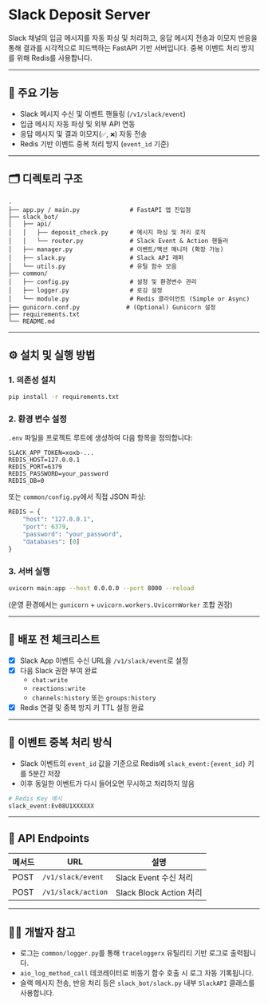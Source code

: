 # Slack Deposit Server

Slack 채널의 입금 메시지를 자동 파싱 및 처리하고, 응답 메시지 전송과 이모지 반응을 통해 결과를 시각적으로 피드백하는 FastAPI 기반 서버입니다. 중복 이벤트 처리 방지를 위해 Redis를 사용합니다.

---

## 🧩 주요 기능

- Slack 메시지 수신 및 이벤트 핸들링 (`/v1/slack/event`)
- 입금 메시지 자동 파싱 및 외부 API 연동
- 응답 메시지 및 결과 이모지(`✅`, `❌`) 자동 전송
- Redis 기반 이벤트 중복 처리 방지 (`event_id` 기준)

---

## 🗂️ 디렉토리 구조

```
.
├── app.py / main.py              # FastAPI 앱 진입점
├── slack_bot/
│   ├── api/
│   │   ├── deposit_check.py      # 메시지 파싱 및 처리 로직
│   │   └── router.py             # Slack Event & Action 핸들러
│   ├── manager.py                # 이벤트/액션 매니저 (확장 가능)
│   ├── slack.py                  # Slack API 래퍼
│   └── utils.py                  # 유틸 함수 모음
├── common/
│   ├── config.py                 # 설정 및 환경변수 관리
│   ├── logger.py                 # 로깅 설정
│   └── module.py                 # Redis 클라이언트 (Simple or Async)
├── gunicorn.conf.py             # (Optional) Gunicorn 설정
├── requirements.txt
└── README.md
```

---

## ⚙️ 설치 및 실행 방법

### 1. 의존성 설치

```bash
pip install -r requirements.txt
```

### 2. 환경 변수 설정

`.env` 파일을 프로젝트 루트에 생성하여 다음 항목을 정의합니다:

```env
SLACK_APP_TOKEN=xoxb-...
REDIS_HOST=127.0.0.1
REDIS_PORT=6379
REDIS_PASSWORD=your_password
REDIS_DB=0
```

또는 `common/config.py`에서 직접 JSON 파싱:

```python
REDIS = {
    "host": "127.0.0.1",
    "port": 6379,
    "password": "your_password",
    "databases": [0]
}
```

### 3. 서버 실행

```bash
uvicorn main:app --host 0.0.0.0 --port 8000 --reload
```

(운영 환경에서는 `gunicorn` + `uvicorn.workers.UvicornWorker` 조합 권장)

---

## 🚀 배포 전 체크리스트

- [x] Slack App 이벤트 수신 URL을 `/v1/slack/event`로 설정
- [x] 다음 Slack 권한 부여 완료
  - `chat:write`
  - `reactions:write`
  - `channels:history` 또는 `groups:history`
- [x] Redis 연결 및 중복 방지 키 TTL 설정 완료

---

## 🔁 이벤트 중복 처리 방식

- Slack 이벤트의 `event_id` 값을 기준으로 Redis에 `slack_event:{event_id}` 키를 5분간 저장
- 이후 동일한 이벤트가 다시 들어오면 무시하고 처리하지 않음

```python
# Redis Key 예시
slack_event:Ev08U1XXXXXX
```

---

## 📡 API Endpoints

| 메서드 | URL                  | 설명                     |
|--------|----------------------|--------------------------|
| POST   | `/v1/slack/event`    | Slack Event 수신 처리     |
| POST   | `/v1/slack/action`   | Slack Block Action 처리   |

---

## 👨‍💻 개발자 참고

- 로그는 `common/logger.py`를 통해 `traceloggerx` 유틸리티 기반 로그로 출력됩니다.
- `aio_log_method_call` 데코레이터로 비동기 함수 호출 시 로그 자동 기록됩니다.
- 슬랙 메시지 전송, 반응 처리 등은 `slack_bot/slack.py` 내부 `SlackAPI` 클래스를 사용합니다.

